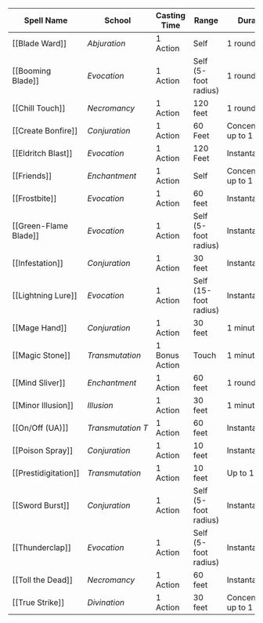 
| Spell Name            | School            | Casting Time   | Range                 | Duration                      | Components |
| --------------------- | ----------------- | -------------- | --------------------- | ----------------------------- | ---------- |
| [[Blade Ward]]        | _Abjuration_      | 1 Action       | Self                  | 1 round                       | V, S       |
| [[Booming Blade]]     | _Evocation_       | 1 Action       | Self (5-foot radius)  | 1 round                       | S, M       |
| [[Chill Touch]]       | _Necromancy_      | 1 Action       | 120 feet              | 1 round                       | V, S       |
| [[Create Bonfire]]    | _Conjuration_     | 1 Action       | 60 Feet               | Concentration, up to 1 minute | V, S       |
| [[Eldritch Blast]]    | _Evocation_       | 1 Action       | 120 Feet              | Instantaneous                 | V, S       |
| [[Friends]]           | _Enchantment_     | 1 Action       | Self                  | Concentration, up to 1 minute | S, M       |
| [[Frostbite]]         | _Evocation_       | 1 Action       | 60 feet               | Instantaneous                 | V, S       |
| [[Green-Flame Blade]] | _Evocation_       | 1 Action       | Self (5-foot radius)  | Instantaneous                 | S, M       |
| [[Infestation]]       | _Conjuration_     | 1 Action       | 30 feet               | Instantaneous                 | V, S, M    |
| [[Lightning Lure]]    | _Evocation_       | 1 Action       | Self (15-foot radius) | Instantaneous                 | V          |
| [[Mage Hand]]         | _Conjuration_     | 1 Action       | 30 feet               | 1 minute                      | V, S       |
| [[Magic Stone]]       | _Transmutation_   | 1 Bonus Action | Touch                 | 1 minute                      | V, S       |
| [[Mind Sliver]]       | _Enchantment_     | 1 Action       | 60 feet               | 1 round                       | V          |
| [[Minor Illusion]]    | _Illusion_        | 1 Action       | 30 feet               | 1 minute                      | S, M       |
| [[On/Off (UA)]]       | _Transmutation T_ | 1 Action       | 60 feet               | Instantaneous                 | V, S       |
| [[Poison Spray]]      | _Conjuration_     | 1 Action       | 10 feet               | Instantaneous                 | V, S       |
| [[Prestidigitation]]  | _Transmutation_   | 1 Action       | 10 feet               | Up to 1 hour                  | V, S       |
| [[Sword Burst]]       | _Conjuration_     | 1 Action       | Self (5-foot radius)  | Instantaneous                 | V          |
| [[Thunderclap]]       | _Evocation_       | 1 Action       | Self (5-foot radius)  | Instantaneous                 | S          |
| [[Toll the Dead]]     | _Necromancy_      | 1 Action       | 60 feet               | Instantaneous                 | V, S       |
| [[True Strike]]       | _Divination_      | 1 Action       | 30 feet               | Concentration up to 1 round   | S          |
